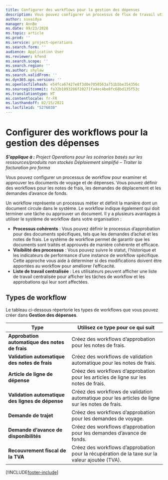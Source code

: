 ```yaml
---
title: Configurer des workflows pour la gestion des dépenses
description: Vous pouvez configurer un processus de flux de travail utilisé pour examiner et approuver les documents de déplacement et de dépenses.
author: suvaidya
manager: AnnBe
ms.date: 09/23/2020
ms.topic: article
ms.prod: ''
ms.service: project-operations
ms.search.form: ''
audience: Application User
ms.reviewer: kfend
ms.search.scope: ''
ms.search.region: ''
ms.author: shylaw
ms.search.validFrom: ''
ms.dyn365.ops.version: ''
ms.openlocfilehash: e54fca67427e8f3d0e7050563a751b5be354356c
ms.sourcegitcommit: fa32b1893286f20271fa4ec4be8fc68bd135f53c
ms.translationtype: HT
ms.contentlocale: fr-FR
ms.lasthandoff: 02/15/2021
ms.locfileid: "5276030"
---
```

# <a name="set-up-workflows-for-expense-management"></a>Configurer des workflows pour la gestion des dépenses

_**S’applique à :** Project Operations pour les scénarios basés sur les ressources/produits non stockés Déploiement simplifié – Traiter la facturation pro forma_

Vous pouvez configurer un processus de workflow pour examiner et approuver les documents de voyage et de dépenses. Vous pouvez définir des workflows pour les notes de frais, les demandes de déplacement et les demandes d’avance de fonds.

Un workflow représente un processus métier et définit la manière dont un document circule dans le système. Le workflow indique également qui doit terminer une tâche ou approuver un document. Il y a plusieurs avantages à utiliser le système de workflow dans votre organisation :

- **Processus cohérents** : Vous pouvez définir le processus d’approbation pour des documents spécifiques, tels que les demandes d’achat et les notes de frais. Le système de workflow permet de garantir que les documents sont traités et approuvés de manière cohérente et efficace.
- **Visibilité des processus** : Vous pouvez suivre le statut, l’historique et les indicateurs de performance d’une instance de workflow spécifique. Cette approche vous aide à déterminer si des modifications doivent être apportées au workflow pour améliorer l’efficacité.
- **Liste de travail centralisée** : Les utilisateurs peuvent afficher une liste de travail centralisée pour afficher les tâches de workflow et les approbations qui leur sont affectées. 

## <a name="workflow-types"></a>Types de workflow

Le tableau ci-dessous répertorie les types de workflows que vous pouvez créer dans **Gestion des dépenses**.


|              <strong>Type</strong>              |                   <strong>Utilisez ce type pour ce qui suit</strong>                   |
|-------------------------------------------------|-----------------------------------------------------------------------|
|   <strong>Approbation automatique des notes de frais</strong> |            Créez des workflows d’approbation pour les notes de frais.             |
|  <strong>Validation automatique des notes de frais</strong>   |        Créez des workflows de validation automatique pour les notes de frais.        |
|       <strong>Article de ligne de dépense</strong>        |     Créez des workflows d’approbation pour les articles de ligne sur les notes de frais.      |
| <strong>Validation automatique des lignes de dépense</strong> | Créez des workflows de validation automatique pour les articles de ligne sur les notes de frais. |
|       <strong>Demande de trajet</strong>       |          Créez des workflows d’approbation pour les demandes de voyage.           |
|      <strong>Demande d’avance de disponibilités</strong>      |         Créez des workflows d’approbation pour les demandes d’avance de fonds.          |
|        <strong>Recouvrement fiscal de la TVA</strong>        | Créez des workflows d’approbation pour la récupération de la taxe sur la valeur ajoutée (TVA).  |


[!INCLUDE[footer-include](../includes/footer-banner.md)]